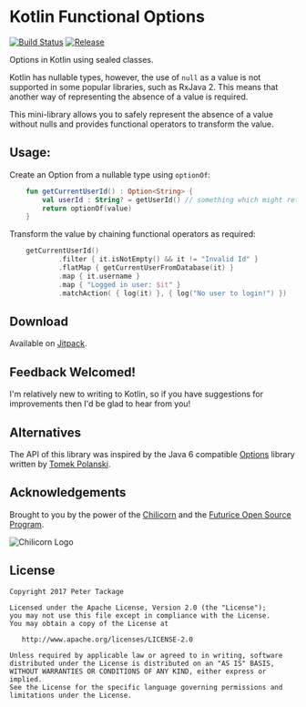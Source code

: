 # Kotlin Functional Options

[![Build Status](https://travis-ci.org/peter-tackage/kotlin-options.svg?branch=master)](https://travis-ci.org/peter-tackage/kotlin-options) [![Release](https://jitpack.io/v/peter-tackage/kotlin-options.svg)](https://jitpack.io/#peter-tackage/kotlin-options)

Options in Kotlin using sealed classes.

Kotlin has nullable types, however, the use of `null` as a value is not supported in some popular libraries, such as RxJava 2. This means that another way of representing the absence of a value is required.

This mini-library allows you to safely represent the absence of a value without nulls and provides functional operators to transform the value.

## Usage:

Create an Option from a nullable type using `optionOf`:
 
```Kotlin
    fun getCurrentUserId() : Option<String> {
        val userId : String? = getUserId() // something which might return null
        return optionOf(value)
    }
```

Transform the value by chaining functional operators as required:

``` Kotlin
    getCurrentUserId()
            .filter { it.isNotEmpty() && it != "Invalid Id" }
            .flatMap { getCurrentUserFromDatabase(it) }
            .map { it.username }
            .map { "Logged in user: $it" }
            .matchAction( { log(it) }, { log("No user to login!") })
```

## Download

Available on [Jitpack](https://jitpack.io/#peter-tackage/kotlin-options/0.1).

## Feedback Welcomed!

I'm relatively new to writing to Kotlin, so if you have suggestions for improvements then I'd be glad to hear from you!

## Alternatives

The API of this library was inspired by the Java 6 compatible [Options](https://github.com/tomaszpolanski/Options) library written by [Tomek Polanski](https://twitter.com/tpolansk).

## Acknowledgements

Brought to you by the power of the [Chilicorn](http://spiceprogram.org/chilicorn-history/) and the [Futurice Open Source Program](http://spiceprogram.org/).

![Chilicorn Logo](https://raw.githubusercontent.com/futurice/spiceprogram/gh-pages/assets/img/logo/chilicorn_no_text-256.png)
## License

    Copyright 2017 Peter Tackage

    Licensed under the Apache License, Version 2.0 (the "License");
    you may not use this file except in compliance with the License.
    You may obtain a copy of the License at

       http://www.apache.org/licenses/LICENSE-2.0

    Unless required by applicable law or agreed to in writing, software
    distributed under the License is distributed on an "AS IS" BASIS,
    WITHOUT WARRANTIES OR CONDITIONS OF ANY KIND, either express or implied.
    See the License for the specific language governing permissions and
    limitations under the License.

